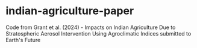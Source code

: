 # indian-agriculture-paper
Code from Grant et al. (2024) - Impacts on Indian Agriculture Due to Stratospheric Aerosol Intervention Using Agroclimatic Indices submitted to Earth's Future
